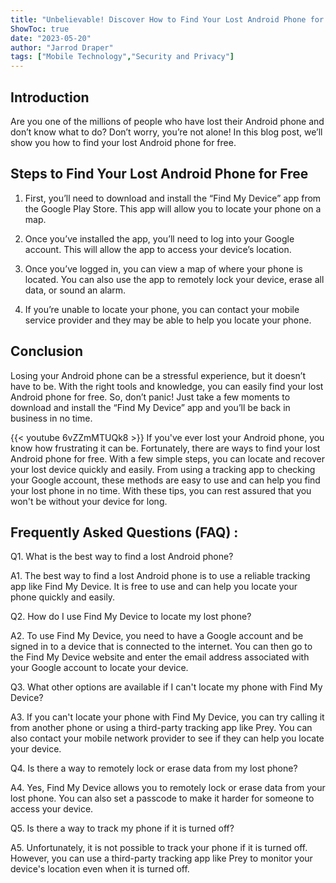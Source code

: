 ```yaml
---
title: "Unbelievable! Discover How to Find Your Lost Android Phone for Free!"
ShowToc: true 
date: "2023-05-20"
author: "Jarrod Draper" 
tags: ["Mobile Technology","Security and Privacy"]
---
```

## Introduction
Are you one of the millions of people who have lost their Android phone and don’t know what to do? Don’t worry, you’re not alone! In this blog post, we’ll show you how to find your lost Android phone for free.

## Steps to Find Your Lost Android Phone for Free

1. First, you’ll need to download and install the “Find My Device” app from the Google Play Store. This app will allow you to locate your phone on a map.

2. Once you’ve installed the app, you’ll need to log into your Google account. This will allow the app to access your device’s location.

3. Once you’ve logged in, you can view a map of where your phone is located. You can also use the app to remotely lock your device, erase all data, or sound an alarm.

4. If you’re unable to locate your phone, you can contact your mobile service provider and they may be able to help you locate your phone.

## Conclusion
Losing your Android phone can be a stressful experience, but it doesn’t have to be. With the right tools and knowledge, you can easily find your lost Android phone for free. So, don’t panic! Just take a few moments to download and install the “Find My Device” app and you’ll be back in business in no time.

{{< youtube 6vZZmMTUQk8 >}} 
If you've ever lost your Android phone, you know how frustrating it can be. Fortunately, there are ways to find your lost Android phone for free. With a few simple steps, you can locate and recover your lost device quickly and easily. From using a tracking app to checking your Google account, these methods are easy to use and can help you find your lost phone in no time. With these tips, you can rest assured that you won't be without your device for long.

## Frequently Asked Questions (FAQ) :
Q1. What is the best way to find a lost Android phone?

A1. The best way to find a lost Android phone is to use a reliable tracking app like Find My Device. It is free to use and can help you locate your phone quickly and easily.

Q2. How do I use Find My Device to locate my lost phone?

A2. To use Find My Device, you need to have a Google account and be signed in to a device that is connected to the internet. You can then go to the Find My Device website and enter the email address associated with your Google account to locate your device.

Q3. What other options are available if I can't locate my phone with Find My Device?

A3. If you can't locate your phone with Find My Device, you can try calling it from another phone or using a third-party tracking app like Prey. You can also contact your mobile network provider to see if they can help you locate your device.

Q4. Is there a way to remotely lock or erase data from my lost phone?

A4. Yes, Find My Device allows you to remotely lock or erase data from your lost phone. You can also set a passcode to make it harder for someone to access your device.

Q5. Is there a way to track my phone if it is turned off?

A5. Unfortunately, it is not possible to track your phone if it is turned off. However, you can use a third-party tracking app like Prey to monitor your device's location even when it is turned off.


